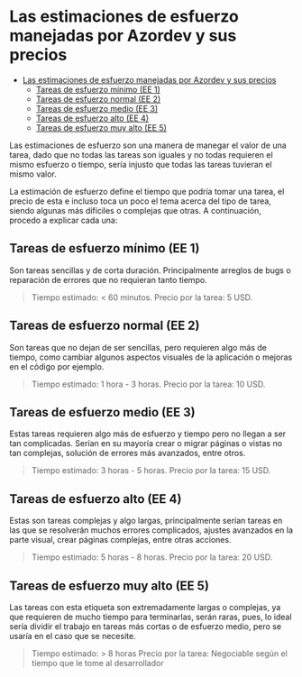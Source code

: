# Las estimaciones de esfuerzo manejadas por Azordev y sus precios

- [Las estimaciones de esfuerzo manejadas por Azordev y sus precios](#las-estimaciones-de-esfuerzo-manejadas-por-azordev-y-sus-precios)
  - [Tareas de esfuerzo mínimo (EE 1)](#tareas-de-esfuerzo-mínimo-ee-1)
  - [Tareas de esfuerzo normal (EE 2)](#tareas-de-esfuerzo-normal-ee-2)
  - [Tareas de esfuerzo medio (EE 3)](#tareas-de-esfuerzo-medio-ee-3)
  - [Tareas de esfuerzo alto (EE 4)](#tareas-de-esfuerzo-alto-ee-4)
  - [Tareas de esfuerzo muy alto (EE 5)](#tareas-de-esfuerzo-muy-alto-ee-5)

Las estimaciones de esfuerzo son una manera de manegar el valor de una tarea, dado que no todas las tareas son iguales y no todas requieren el mismo esfuerzo o tiempo, sería injusto que todas las tareas tuvieran el mismo valor.

La estimación de esfuerzo define el tiempo que podría tomar una tarea, el precio de esta e incluso toca un poco el tema acerca del tipo de tarea, siendo algunas más difíciles o complejas que otras. A continuación, procedo a explicar cada una:

## Tareas de esfuerzo mínimo (EE 1)
Son tareas sencillas y de corta duración. Principalmente arreglos de bugs o reparación de errores que no requieran tanto tiempo.
> Tiempo estimado: < 60 minutos.
> Precio por la tarea: 5 USD.

## Tareas de esfuerzo normal (EE 2)
Son tareas que no dejan de ser sencillas, pero requieren algo más de tiempo, como cambiar algunos aspectos visuales de la aplicación o mejoras en el código por ejemplo.
> Tiempo estimado: 1 hora - 3 horas.
> Precio por la tarea: 10 USD.

## Tareas de esfuerzo medio (EE 3)
Estas tareas requieren algo más de esfuerzo y tiempo pero no llegan a ser tan complicadas. Serían en su mayoría crear o migrar páginas o vistas no tan complejas, solución de errores más avanzados, entre otros.
> Tiempo estimado: 3 horas - 5 horas.
> Precio por la tarea: 15 USD.

## Tareas de esfuerzo alto (EE 4)
Estas son tareas complejas y algo largas, principalmente serían tareas en las que se resolverán muchos errores complicados, ajustes avanzados en la parte visual, crear páginas complejas, entre otras acciones.
> Tiempo estimado: 5 horas - 8 horas.
> Precio por la tarea: 20 USD.

## Tareas de esfuerzo muy alto (EE 5)
Las tareas con esta etiqueta son extremadamente largas o complejas, ya que requieren de mucho tiempo para terminarlas, serán raras, pues, lo ideal sería dividir el trabajo en tareas más cortas o de esfuerzo medio, pero se usaría en el caso que se necesite.
> Tiempo estimado: > 8 horas
> Precio por la tarea: Negociable según el tiempo que le tome al desarrollador